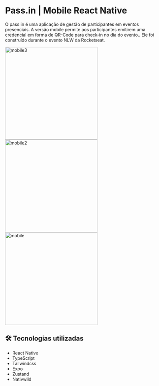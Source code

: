 
# Pass.in | Mobile React Native
O pass.in é uma aplicação de gestão de participantes em eventos presenciais. A versão mobile permite aos participantes emitirem uma credencial em forma de QR-Code para check-in no dia do evento..
Ele foi construído durante o evento NLW da Rocketseat.



<img src="https://github.com/wesleivisentin/Pass.in-React_Native/assets/78518664/8f4b779a-5890-4257-9efb-e130f5cd5e45" alt="mobile3" width="300">
<img src="https://github.com/wesleivisentin/Pass.in-React_Native/assets/78518664/77223f2c-91a6-4299-ad28-99fd1b605dd1" alt="mobile2" width="300">

<img src="https://github.com/wesleivisentin/Pass.in-React_Native/assets/78518664/2cd61123-d973-4465-8faf-d5945d58e8f9" alt="mobile" width="300">





## 🛠️ Tecnologias utilizadas
* React Native
* TypeScript
* Tailwindcss
* Expo
* Zustand
* Nativwild
  
